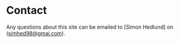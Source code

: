 Contact
==============================================

Any questions about this site can be emailed to [Simon Hedlund] on (simhed98@gmai.com).
